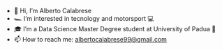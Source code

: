 - 👋 Hi, I’m Alberto Calabrese
- 🏎️ I’m interested in tecnology and motorsport 💻
- 🎓 I’m a Data Science Master Degree student at University of Padua 🏫
- 📫 How to reach me: albertocalabrese99@gmail.com
